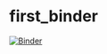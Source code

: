 # first_binder

[![Binder](https://mybinder.org/badge_logo.svg)](https://mybinder.org/v2/gh/xinrandu734/first_binder/master?urlpath=rstudio)
